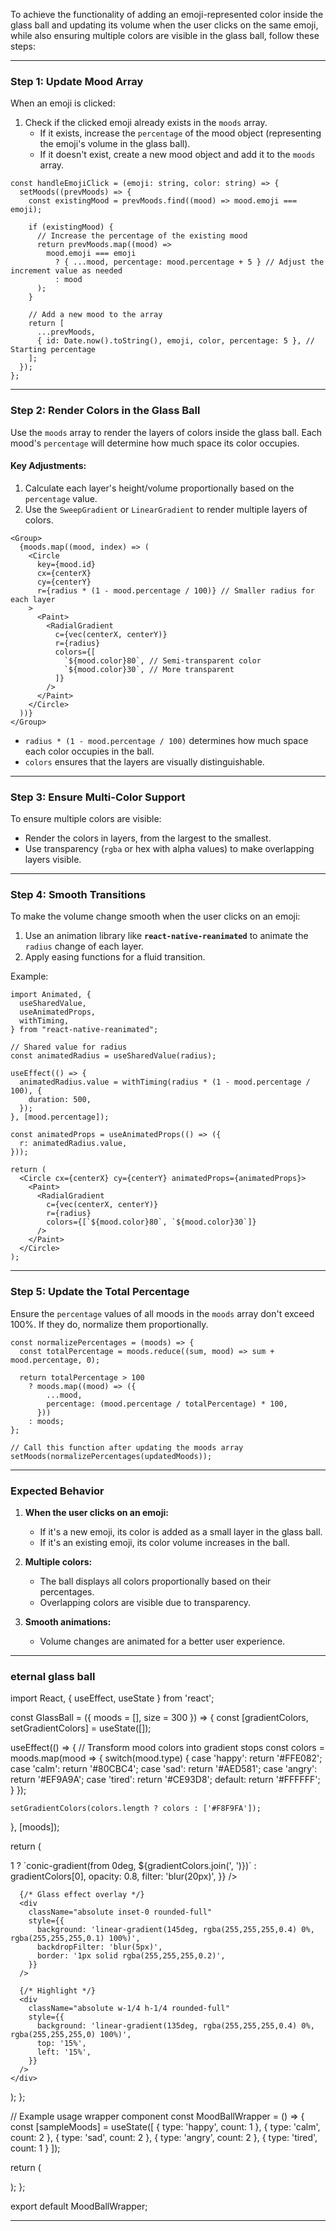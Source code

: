 To achieve the functionality of adding an emoji-represented color inside the glass ball and updating its volume when the user clicks on the same emoji, while also ensuring multiple colors are visible in the glass ball, follow these steps:

---

### **Step 1: Update Mood Array**

When an emoji is clicked:

1. Check if the clicked emoji already exists in the `moods` array.
   - If it exists, increase the `percentage` of the mood object (representing the emoji's volume in the glass ball).
   - If it doesn't exist, create a new mood object and add it to the `moods` array.

```tsx
const handleEmojiClick = (emoji: string, color: string) => {
  setMoods((prevMoods) => {
    const existingMood = prevMoods.find((mood) => mood.emoji === emoji);

    if (existingMood) {
      // Increase the percentage of the existing mood
      return prevMoods.map((mood) =>
        mood.emoji === emoji
          ? { ...mood, percentage: mood.percentage + 5 } // Adjust the increment value as needed
          : mood
      );
    }

    // Add a new mood to the array
    return [
      ...prevMoods,
      { id: Date.now().toString(), emoji, color, percentage: 5 }, // Starting percentage
    ];
  });
};
```

---

### **Step 2: Render Colors in the Glass Ball**

Use the `moods` array to render the layers of colors inside the glass ball. Each mood's `percentage` will determine how much space its color occupies.

#### Key Adjustments:

1. Calculate each layer's height/volume proportionally based on the `percentage` value.
2. Use the `SweepGradient` or `LinearGradient` to render multiple layers of colors.

```tsx
<Group>
  {moods.map((mood, index) => (
    <Circle
      key={mood.id}
      cx={centerX}
      cy={centerY}
      r={radius * (1 - mood.percentage / 100)} // Smaller radius for each layer
    >
      <Paint>
        <RadialGradient
          c={vec(centerX, centerY)}
          r={radius}
          colors={[
            `${mood.color}80`, // Semi-transparent color
            `${mood.color}30`, // More transparent
          ]}
        />
      </Paint>
    </Circle>
  ))}
</Group>
```

- `radius * (1 - mood.percentage / 100)` determines how much space each color occupies in the ball.
- `colors` ensures that the layers are visually distinguishable.

---

### **Step 3: Ensure Multi-Color Support**

To ensure multiple colors are visible:

- Render the colors in layers, from the largest to the smallest.
- Use transparency (`rgba` or hex with alpha values) to make overlapping layers visible.

---

### **Step 4: Smooth Transitions**

To make the volume change smooth when the user clicks on an emoji:

1. Use an animation library like **`react-native-reanimated`** to animate the `radius` change of each layer.
2. Apply easing functions for a fluid transition.

Example:

```tsx
import Animated, {
  useSharedValue,
  useAnimatedProps,
  withTiming,
} from "react-native-reanimated";

// Shared value for radius
const animatedRadius = useSharedValue(radius);

useEffect(() => {
  animatedRadius.value = withTiming(radius * (1 - mood.percentage / 100), {
    duration: 500,
  });
}, [mood.percentage]);

const animatedProps = useAnimatedProps(() => ({
  r: animatedRadius.value,
}));

return (
  <Circle cx={centerX} cy={centerY} animatedProps={animatedProps}>
    <Paint>
      <RadialGradient
        c={vec(centerX, centerY)}
        r={radius}
        colors={[`${mood.color}80`, `${mood.color}30`]}
      />
    </Paint>
  </Circle>
);
```

---

### **Step 5: Update the Total Percentage**

Ensure the `percentage` values of all moods in the `moods` array don't exceed 100%. If they do, normalize them proportionally.

```tsx
const normalizePercentages = (moods) => {
  const totalPercentage = moods.reduce((sum, mood) => sum + mood.percentage, 0);

  return totalPercentage > 100
    ? moods.map((mood) => ({
        ...mood,
        percentage: (mood.percentage / totalPercentage) * 100,
      }))
    : moods;
};

// Call this function after updating the moods array
setMoods(normalizePercentages(updatedMoods));
```

---

### **Expected Behavior**

1. **When the user clicks on an emoji:**
   - If it's a new emoji, its color is added as a small layer in the glass ball.
   - If it's an existing emoji, its color volume increases in the ball.
2. **Multiple colors:**

   - The ball displays all colors proportionally based on their percentages.
   - Overlapping colors are visible due to transparency.

3. **Smooth animations:**
   - Volume changes are animated for a better user experience.

---

### eternal glass ball

import React, { useEffect, useState } from 'react';

const GlassBall = ({ moods = [], size = 300 }) => {
const [gradientColors, setGradientColors] = useState([]);

useEffect(() => {
// Transform mood colors into gradient stops
const colors = moods.map(mood => {
switch(mood.type) {
case 'happy': return '#FFE082';
case 'calm': return '#80CBC4';
case 'sad': return '#AED581';
case 'angry': return '#EF9A9A';
case 'tired': return '#CE93D8';
default: return '#FFFFFF';
}
});

    setGradientColors(colors.length ? colors : ['#F8F9FA']);

}, [moods]);

return (
<div className="relative w-full h-full">
<div
        className="absolute inset-0 rounded-full overflow-hidden"
        style={{
          background: gradientColors.length > 1
? `conic-gradient(from 0deg, ${gradientColors.join(', ')})`
: gradientColors[0],
opacity: 0.8,
filter: 'blur(20px)',
}}
/>

      {/* Glass effect overlay */}
      <div
        className="absolute inset-0 rounded-full"
        style={{
          background: 'linear-gradient(145deg, rgba(255,255,255,0.4) 0%, rgba(255,255,255,0.1) 100%)',
          backdropFilter: 'blur(5px)',
          border: '1px solid rgba(255,255,255,0.2)',
        }}
      />

      {/* Highlight */}
      <div
        className="absolute w-1/4 h-1/4 rounded-full"
        style={{
          background: 'linear-gradient(135deg, rgba(255,255,255,0.4) 0%, rgba(255,255,255,0) 100%)',
          top: '15%',
          left: '15%',
        }}
      />
    </div>

);
};

// Example usage wrapper component
const MoodBallWrapper = () => {
const [sampleMoods] = useState([
{ type: 'happy', count: 1 },
{ type: 'calm', count: 2 },
{ type: 'sad', count: 2 },
{ type: 'angry', count: 2 },
{ type: 'tired', count: 1 }
]);

return (
<div className="w-64 h-64 p-8 bg-blue-50">
<GlassBall moods={sampleMoods} />
</div>
);
};

export default MoodBallWrapper;

---
